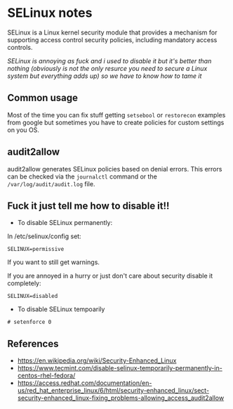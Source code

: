 # SELinux notes

SELinux is a Linux kernel security module that provides a mechanism for supporting access control security policies, including mandatory access controls.

*SELinux is annoying as fuck and i used to disable it but it's better than nothing (obviously is not the only resurce you need to secure a Linux system but everything adds up) so we have to know how to tame it*

## Common usage

Most of the time you can fix stuff getting ```setsebool``` or ```restorecon``` examples from google but sometimes you have to create policies for custom settings on you OS.

## audit2allow

audit2allow generates SELinux policies based on denial errors. This errors can be checked via the ```journalctl``` command or the ```/var/log/audit/audit.log``` file.





## Fuck it just tell me how to disable it!!

* To disable SELinux permanently:

In /etc/selinux/config set:
```
SELINUX=permissive
```
If you want to still get warnings.

If you are annoyed in a hurry or just don't care about security disable it completely:

```
SELINUX=disabled
```

* To disable SELinux tempoarily

```
# setenforce 0
```




## References

* https://en.wikipedia.org/wiki/Security-Enhanced_Linux
* https://www.tecmint.com/disable-selinux-temporarily-permanently-in-centos-rhel-fedora/
* https://access.redhat.com/documentation/en-us/red_hat_enterprise_linux/6/html/security-enhanced_linux/sect-security-enhanced_linux-fixing_problems-allowing_access_audit2allow

